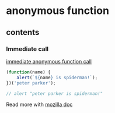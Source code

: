 # anonymous function

## contents

### Immediate call

[immediate anonymous function call](https://stackoverflow.com/a/4043704/11082758)

```js
(function(name) {
    alert(`${name} is spiderman!`);
})('peter parker');

// alert "peter parker is spiderman!"
```

Read more with [mozilla doc](https://developer.mozilla.org/en-US/docs/Web/JavaScript/Reference/Functions#the_function_expression_function_expression)
